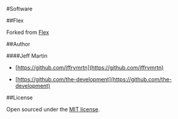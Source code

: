 #Software

##Flex

Forked from [Flex](https://github.com/the-development/flex)

##Author

####Jeff Martin

* [https://github.com/jffrymrtn](https://github.com/jffrymrtn)

* [https://github.com/the-development](https://github.com/the-development)


##License

Open sourced under the [MIT license](https://github.com/Pheonnexx/pheonnexx.github.io/blob/master/LICENSE).
